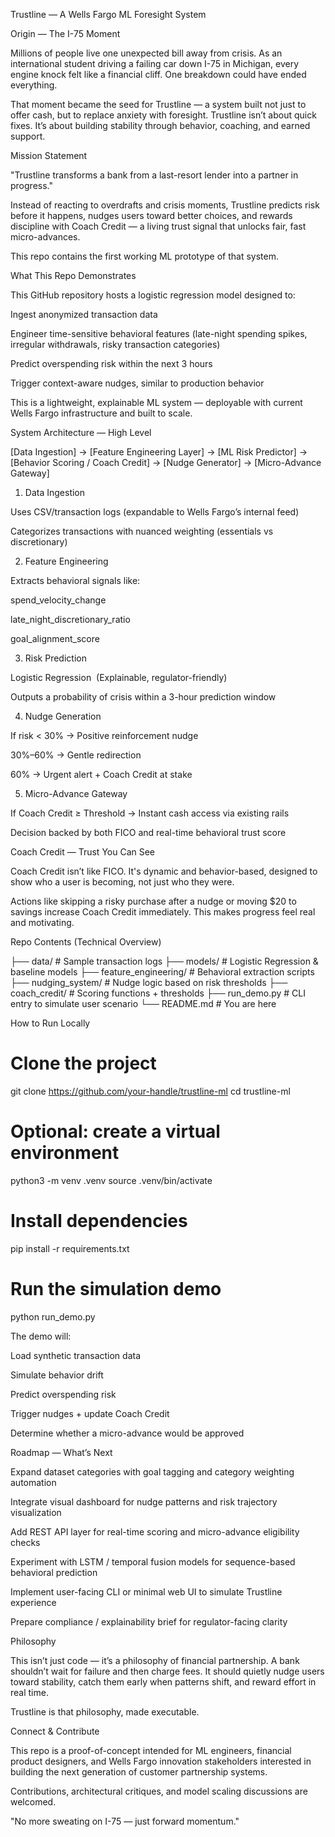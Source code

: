 Trustline — A Wells Fargo ML Foresight System

Origin — The I-75 Moment

Millions of people live one unexpected bill away from crisis. As an international student driving a failing car down I-75 in Michigan, every engine knock felt like a financial cliff. One breakdown could have ended everything.

That moment became the seed for Trustline — a system built not just to offer cash, but to replace anxiety with foresight. Trustline isn’t about quick fixes. It’s about building stability through behavior, coaching, and earned support.

Mission Statement

"Trustline transforms a bank from a last-resort lender into a partner in progress."

Instead of reacting to overdrafts and crisis moments, Trustline predicts risk before it happens, nudges users toward better choices, and rewards discipline with Coach Credit — a living trust signal that unlocks fair, fast micro-advances.

This repo contains the first working ML prototype of that system.

What This Repo Demonstrates

This GitHub repository hosts a logistic regression model designed to:

Ingest anonymized transaction data

Engineer time-sensitive behavioral features (late-night spending spikes, irregular withdrawals, risky transaction categories)

Predict overspending risk within the next 3 hours

Trigger context-aware nudges, similar to production behavior

This is a lightweight, explainable ML system — deployable with current Wells Fargo infrastructure and built to scale.

System Architecture — High Level

[Data Ingestion] → [Feature Engineering Layer] → [ML Risk Predictor]
 → [Behavior Scoring / Coach Credit] → [Nudge Generator] → [Micro-Advance Gateway]

1. Data Ingestion

Uses CSV/transaction logs (expandable to Wells Fargo’s internal feed)

Categorizes transactions with nuanced weighting (essentials vs discretionary)

2. Feature Engineering

Extracts behavioral signals like:

spend_velocity_change

late_night_discretionary_ratio

goal_alignment_score

3. Risk Prediction

Logistic Regression  (Explainable, regulator-friendly)

Outputs a probability of crisis within a 3-hour prediction window

4. Nudge Generation

If risk < 30% → Positive reinforcement nudge

30%–60% → Gentle redirection



60% → Urgent alert + Coach Credit at stake

5. Micro-Advance Gateway

If Coach Credit ≥ Threshold → Instant cash access via existing rails

Decision backed by both FICO and real-time behavioral trust score

Coach Credit — Trust You Can See

Coach Credit isn’t like FICO. It's dynamic and behavior-based, designed to show who a user is becoming, not just who they were.

Actions like skipping a risky purchase after a nudge or moving $20 to savings increase Coach Credit immediately. This makes progress feel real and motivating.

Repo Contents (Technical Overview)

├── data/                     # Sample transaction logs
├── models/                   # Logistic Regression & baseline models
├── feature_engineering/     # Behavioral extraction scripts
├── nudging_system/          # Nudge logic based on risk thresholds
├── coach_credit/            # Scoring functions + thresholds
├── run_demo.py              # CLI entry to simulate user scenario
└── README.md                # You are here

How to Run Locally

# Clone the project
git clone https://github.com/your-handle/trustline-ml
cd trustline-ml

# Optional: create a virtual environment
python3 -m venv .venv
source .venv/bin/activate

# Install dependencies
pip install -r requirements.txt

# Run the simulation demo
python run_demo.py

The demo will:

Load synthetic transaction data

Simulate behavior drift

Predict overspending risk

Trigger nudges + update Coach Credit

Determine whether a micro-advance would be approved

Roadmap — What’s Next

Expand dataset categories with goal tagging and category weighting automation

Integrate visual dashboard for nudge patterns and risk trajectory visualization

Add REST API layer for real-time scoring and micro-advance eligibility checks

Experiment with LSTM / temporal fusion models for sequence-based behavioral prediction

Implement user-facing CLI or minimal web UI to simulate Trustline experience

Prepare compliance / explainability brief for regulator-facing clarity

Philosophy

This isn’t just code — it’s a philosophy of financial partnership. A bank shouldn’t wait for failure and then charge fees. It should quietly nudge users toward stability, catch them early when patterns shift, and reward effort in real time.

Trustline is that philosophy, made executable.

Connect & Contribute

This repo is a proof-of-concept intended for ML engineers, financial product designers, and Wells Fargo innovation stakeholders interested in building the next generation of customer partnership systems.

Contributions, architectural critiques, and model scaling discussions are welcomed.

"No more sweating on I-75 — just forward momentum."

